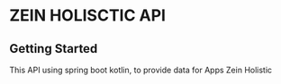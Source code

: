 # ZEIN HOLISCTIC API

## Getting Started
This API using spring boot kotlin, to provide data for Apps Zein Holistic